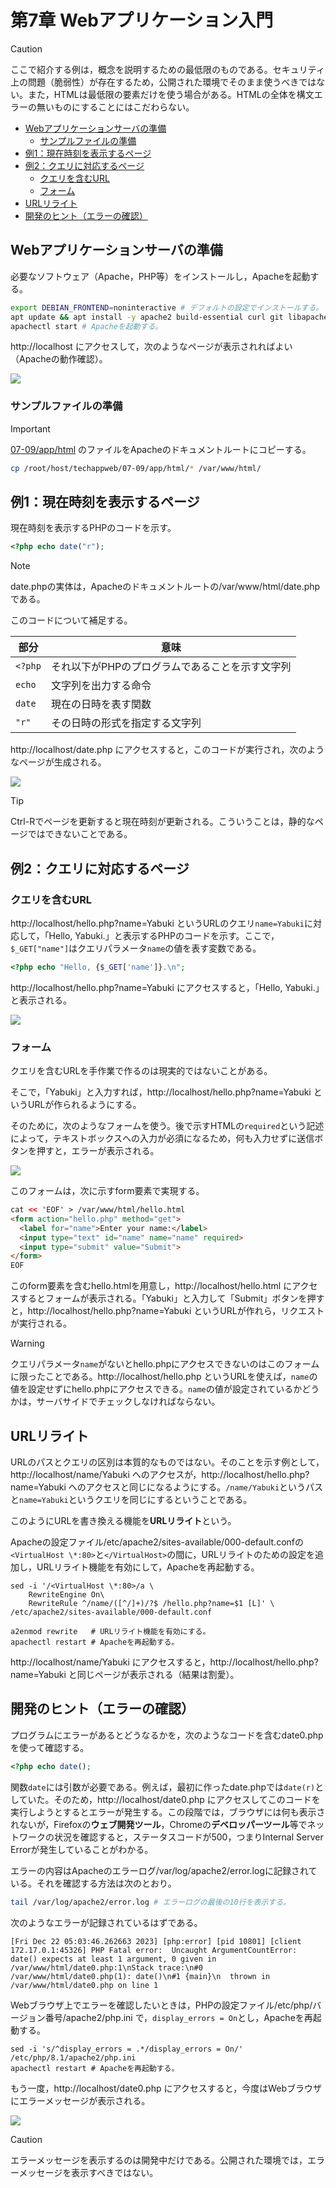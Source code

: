 # 第7章 Webアプリケーション入門

> [!CAUTION]
> ここで紹介する例は，概念を説明するための最低限のものである。セキュリティ上の問題（脆弱性）が存在するため，公開された環境でそのまま使うべきではない。また，HTMLは最低限の要素だけを使う場合がある。HTMLの全体を構文エラーの無いものにすることにはこだわらない。

<!-- vscode-markdown-toc -->
* [Webアプリケーションサーバの準備](#Web)
	* [サンプルファイルの準備](#)
* [例1：現在時刻を表示するページ](#1)
* [例2：クエリに対応するページ](#2)
	* [クエリを含むURL](#URL)
	* [フォーム](#-1)
* [URLリライト](#URL-1)
* [開発のヒント（エラーの確認）](#-1)

<!-- vscode-markdown-toc-config
	numbering=false
	autoSave=true
	/vscode-markdown-toc-config -->
<!-- /vscode-markdown-toc -->

## <a name='Web'></a>Webアプリケーションサーバの準備

必要なソフトウェア（Apache，PHP等）をインストールし，Apacheを起動する。

```bash
export DEBIAN_FRONTEND=noninteractive # デフォルトの設定でインストールする。
apt update && apt install -y apache2 build-essential curl git libapache2-mod-php php python3 # 必要なソフトウェアをインストールする。
apachectl start # Apacheを起動する。
```

http://localhost にアクセスして，次のようなページが表示されればよい（Apacheの動作確認）。

![](img/07-apache.png)

### <a name=''></a>サンプルファイルの準備

> [!IMPORTANT]
> [07-09/app/html](07-09/app/html) のファイルをApacheのドキュメントルートにコピーする。

```bash
cp /root/host/techappweb/07-09/app/html/* /var/www/html/
```

## <a name='1'></a>例1：現在時刻を表示するページ

現在時刻を表示するPHPのコードを示す。

```php
<?php echo date("r");
```

> [!NOTE]
> date.phpの実体は，Apacheのドキュメントルートの/var/www/html/date.phpである。

このコードについて補足する。

部分|意味
--|--
`<?php`|それ以下がPHPのプログラムであることを示す文字列
`echo`|文字列を出力する命令
`date`|現在の日時を表す関数
`"r"`|その日時の形式を指定する文字列

http://localhost/date.php にアクセスすると，このコードが実行され，次のようなページが生成される。

![](img/07-date.png)

> [!TIP]
> Ctrl-Rでページを更新すると現在時刻が更新される。こういうことは，静的なページではできないことである。

## <a name='2'></a>例2：クエリに対応するページ

### <a name='URL'></a>クエリを含むURL

http://localhost/hello.php?name=Yabuki というURLのクエリ`name=Yabuki`に対応して，「Hello, Yabuki.」と表示するPHPのコードを示す。ここで，`$_GET["name"]`はクエリパラメータ`name`の値を表す変数である。

```php
<?php echo "Hello, {$_GET['name']}.\n";
```

http://localhost/hello.php?name=Yabuki にアクセスすると，「Hello, Yabuki.」と表示される。

![](img/07-hello2.png)

### <a name='-1'></a>フォーム

クエリを含むURLを手作業で作るのは現実的ではないことがある。

そこで，「Yabuki」と入力すれば，http://localhost/hello.php?name=Yabuki というURLが作られるようにする。

そのために，次のようなフォームを使う。後で示すHTMLの`required`という記述によって，テキストボックスへの入力が必須になるため，何も入力せずに送信ボタンを押すと，エラーが表示される。

![](img/07-form-error.png)

このフォームは，次に示すform要素で実現する。

```html
cat << 'EOF' > /var/www/html/hello.html
<form action="hello.php" method="get">
  <label for="name">Enter your name:</label>
  <input type="text" id="name" name="name" required>
  <input type="submit" value="Submit">
</form>
EOF
```

このform要素を含むhello.htmlを用意し，http://localhost/hello.html にアクセスするとフォームが表示される。「Yabuki」と入力して「Submit」ボタンを押すと，http://localhost/hello.php?name=Yabuki というURLが作れら，リクエストが実行される。

> [!WARNING]
> クエリパラメータ`name`がないとhello.phpにアクセスできないのはこのフォームに限ったことである。http://localhost/hello.php というURLを使えば，`name`の値を設定せずにhello.phpにアクセスできる。`name`の値が設定されているかどうかは，サーバサイドでチェックしなければならない。

## <a name='URL-1'></a>URLリライト

URLのパスとクエリの区別は本質的なものではない。そのことを示す例として，
http://localhost/name/Yabuki へのアクセスが，http://localhost/hello.php?name=Yabuki へのアクセスと同じになるようにする。`/name/Yabuki`というパスと`name=Yabuki`というクエリを同じにするということである。

このようにURLを書き換える機能を**URLリライト**という。

Apacheの設定ファイル/etc/apache2/sites-available/000-default.confの`<VirtualHost \*:80>`と`</VirtualHost>`の間に，URLリライトのための設定を追加し，URLリライト機能を有効にして，Apacheを再起動する。

```
sed -i '/<VirtualHost \*:80>/a \
    RewriteEngine On\
    RewriteRule ^/name/([^/]+)/?$ /hello.php?name=$1 [L]' \
/etc/apache2/sites-available/000-default.conf

a2enmod rewrite   # URLリライト機能を有効にする。
apachectl restart # Apacheを再起動する。
```

http://localhost/name/Yabuki にアクセスすると，http://localhost/hello.php?name=Yabuki と同じページが表示される（結果は割愛）。

## <a name='-1'></a>開発のヒント（エラーの確認）

プログラムにエラーがあるとどうなるかを，次のようなコードを含むdate0.phpを使って確認する。

```php
<?php echo date();
```

関数`date`には引数が必要である。例えば，最初に作ったdate.phpでは`date(r)`としていた。そのため，http://localhost/date0.php にアクセスしてこのコードを実行しようとするとエラーが発生する。この段階では，ブラウザには何も表示されないが，Firefoxの**ウェブ開発ツール**，Chromeの**デベロッパーツール**等でネットワークの状況を確認すると，ステータスコードが500，つまりInternal Server Errorが発生していることがわかる。

エラーの内容はApacheのエラーログ/var/log/apache2/error.logに記録されている。それを確認する方法は次のとおり。

```bash
tail /var/log/apache2/error.log # エラーログの最後の10行を表示する。
```

次のようなエラーが記録されているはずである。

```
[Fri Dec 22 05:03:46.262663 2023] [php:error] [pid 10801] [client 172.17.0.1:45326] PHP Fatal error:  Uncaught ArgumentCountError: date() expects at least 1 argument, 0 given in /var/www/html/date0.php:1\nStack trace:\n#0 /var/www/html/date0.php(1): date()\n#1 {main}\n  thrown in /var/www/html/date0.php on line 1
```

Webブラウザ上でエラーを確認したいときは，PHPの設定ファイル/etc/php/バージョン番号/apache2/php.ini で，`display_errors = On`とし，Apacheを再起動する。

```
sed -i 's/^display_errors = .*/display_errors = On/' /etc/php/8.1/apache2/php.ini
apachectl restart # Apacheを再起動する。
```

もう一度，http://localhost/date0.php にアクセスすると，今度はWebブラウザにエラーメッセージが表示される。

![](img/07-error.png)

> [!CAUTION]
> エラーメッセージを表示するのは開発中だけである。公開された環境では，エラーメッセージを表示すべきではない。
